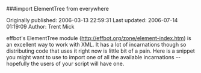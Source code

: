 ###import ElementTree from everywhere

Originally published: 2006-03-13 22:59:31
Last updated: 2006-07-14 01:19:09
Author: Trent Mick

effbot's ElementTree module (http://effbot.org/zone/element-index.htm) is an excellent way to work with XML. It has a lot of incarnations though so distributing code that uses it right now is little bit of a pain. Here is a snippet you might want to use to import one of all the available incarnations -- hopefully the users of your script will have one.